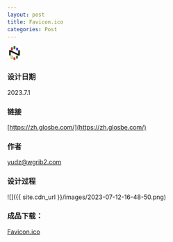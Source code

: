 ```yaml
---
layout: post
title: Favicon.ico
categories: Post
---
```

<img src="/assets/favicon.png">

### 设计日期
2023.7.1

### 链接
[https://zh.glosbe.com/](https://zh.glosbe.com/)

### 作者
yudz@wgrib2.com

### 设计过程
![]({{ site.cdn_url }}/images/2023-07-12-16-48-50.png)

### 成品下载：
[Favicon.ico](/assets/favicon.png)